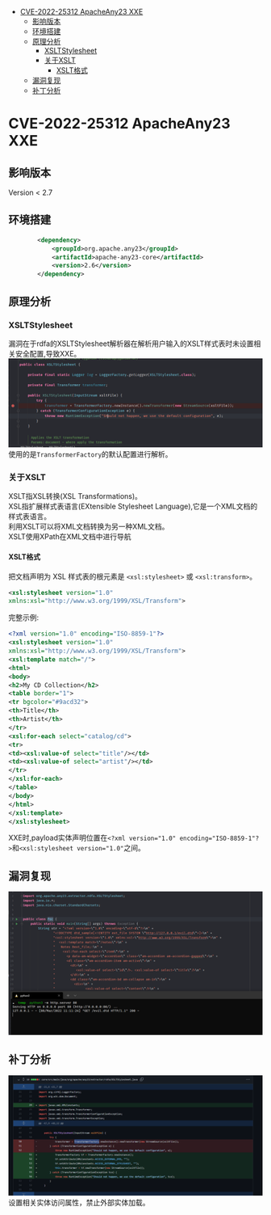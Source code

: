 - [CVE-2022-25312 ApacheAny23 XXE](#cve-2022-25312-apacheany23-xxe)
  - [影响版本](#影响版本)
  - [环境搭建](#环境搭建)
  - [原理分析](#原理分析)
    - [XSLTStylesheet](#xsltstylesheet)
    - [关于XSLT](#关于xslt)
      - [XSLT格式](#xslt格式)
  - [漏洞复现](#漏洞复现)
  - [补丁分析](#补丁分析)
# CVE-2022-25312 ApacheAny23 XXE
## 影响版本
Version < 2.7
## 环境搭建
```xml
        <dependency>
            <groupId>org.apache.any23</groupId>
            <artifactId>apache-any23-core</artifactId>
            <version>2.6</version>
        </dependency>
```
## 原理分析
### XSLTStylesheet
漏洞在于rdfa的XSLTStylesheet解析器在解析用户输入的XSLT样式表时未设置相关安全配置,导致XXE。
![](1.png)
使用的是`TransformerFactory`的默认配置进行解析。
### 关于XSLT
XSLT指XSL转换(XSL Transformations)。  
XSL指扩展样式表语言(EXtensible Stylesheet Language),它是一个XML文档的样式表语言。  
利用XSLT可以将XML文档转换为另一种XML文档。  
XSLT使用XPath在XML文档中进行导航

#### XSLT格式
把文档声明为 XSL 样式表的根元素是 `<xsl:stylesheet>` 或 `<xsl:transform>`。
```xml
<xsl:stylesheet version="1.0"
xmlns:xsl="http://www.w3.org/1999/XSL/Transform">
```
完整示例:
```xml
<?xml version="1.0" encoding="ISO-8859-1"?>
<xsl:stylesheet version="1.0"
xmlns:xsl="http://www.w3.org/1999/XSL/Transform">
<xsl:template match="/">
<html>
<body>
<h2>My CD Collection</h2>
<table border="1">
<tr bgcolor="#9acd32">
<th>Title</th>
<th>Artist</th>
</tr>
<xsl:for-each select="catalog/cd">
<tr>
<td><xsl:value-of select="title"/></td>
<td><xsl:value-of select="artist"/></td>
</tr>
</xsl:for-each>
</table>
</body>
</html>
</xsl:template>
</xsl:stylesheet>
```
XXE时,payload实体声明位置在`<?xml version="1.0" encoding="ISO-8859-1"?>`和`<xsl:stylesheet version="1.0"`之间。
## 漏洞复现
![](2.png)
## 补丁分析
![](3.png)
设置相关实体访问属性，禁止外部实体加载。

